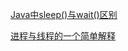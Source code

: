 [Java中sleep()与wait()区别](https://blog.csdn.net/u012050154/article/details/50903326)

[进程与线程的一个简单解释](http://www.ruanyifeng.com/blog/2013/04/processes_and_threads.html)